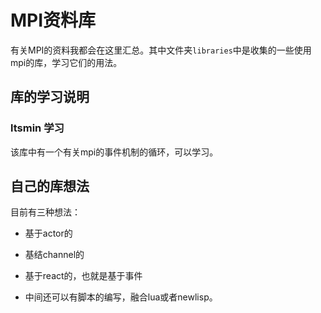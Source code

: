 # MPI资料库
有关MPI的资料我都会在这里汇总。其中文件夹`libraries`中是收集的一些使用mpi的库，学习它们的用法。

## 库的学习说明

### ltsmin 学习
该库中有一个有关mpi的事件机制的循环，可以学习。


## 自己的库想法
目前有三种想法：

* 基于actor的
* 基结channel的
* 基于react的，也就是基于事件

* 中间还可以有脚本的编写，融合lua或者newlisp。

